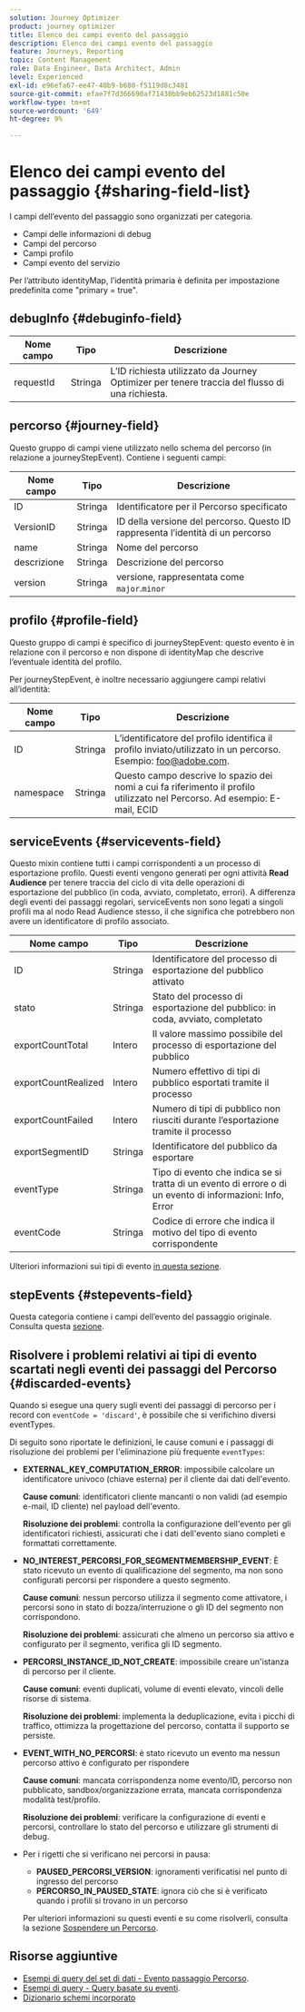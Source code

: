 ```yaml
---
solution: Journey Optimizer
product: journey optimizer
title: Elenco dei campi evento del passaggio
description: Elenco dei campi evento del passaggio
feature: Journeys, Reporting
topic: Content Management
role: Data Engineer, Data Architect, Admin
level: Experienced
exl-id: e96efa67-ee47-40b9-b680-f5119d8c3481
source-git-commit: efae7f7d366690af71430bb9eb62523d1881c50e
workflow-type: tm+mt
source-wordcount: '649'
ht-degree: 9%

---
```


# Elenco dei campi evento del passaggio {#sharing-field-list}

I campi dell’evento del passaggio sono organizzati per categoria.

* Campi delle informazioni di debug
* Campi del percorso
* Campi profilo
* Campi evento del servizio

Per l’attributo identityMap, l’identità primaria è definita per impostazione predefinita come &quot;primary = true&quot;.

## debugInfo {#debuginfo-field}

| Nome campo | Tipo | Descrizione |
|---|---|------------|
| requestId | Stringa | L’ID richiesta utilizzato da Journey Optimizer per tenere traccia del flusso di una richiesta. |

## percorso {#journey-field}

Questo gruppo di campi viene utilizzato nello schema del percorso (in relazione a journeyStepEvent). Contiene i seguenti campi:

| Nome campo | Tipo | Descrizione |
|---|---|------------|
| ID | Stringa | Identificatore per il Percorso specificato |
| VersionID | Stringa | ID della versione del percorso. Questo ID rappresenta l’identità di un percorso |
| name | Stringa | Nome del percorso |
| descrizione | Stringa | Descrizione del percorso |
| version | Stringa | versione, rappresentata come `major`.`minor` |

## profilo {#profile-field}

Questo gruppo di campi è specifico di journeyStepEvent: questo evento è in relazione con il percorso e non dispone di identityMap che descrive l’eventuale identità del profilo.

Per journeyStepEvent, è inoltre necessario aggiungere campi relativi all’identità:

| Nome campo | Tipo | Descrizione |
|---|---|------------|
| ID | Stringa | L’identificatore del profilo identifica il profilo inviato/utilizzato in un percorso. Esempio: foo@adobe.com. |
| namespace | Stringa | Questo campo descrive lo spazio dei nomi a cui fa riferimento il profilo utilizzato nel Percorso. Ad esempio: E-mail, ECID |

## serviceEvents {#servicevents-field}

Questo mixin contiene tutti i campi corrispondenti a un processo di esportazione profilo. Questi eventi vengono generati per ogni attività **Read Audience** per tenere traccia del ciclo di vita delle operazioni di esportazione del pubblico (in coda, avviato, completato, errori). A differenza degli eventi dei passaggi regolari, serviceEvents non sono legati a singoli profili ma al nodo Read Audience stesso, il che significa che potrebbero non avere un identificatore di profilo associato.

| Nome campo | Tipo | Descrizione |
|---|---|------------|
| ID | Stringa | Identificatore del processo di esportazione del pubblico attivato |
| stato | Stringa | Stato del processo di esportazione del pubblico: in coda, avviato, completato |
| exportCountTotal | Intero | Il valore massimo possibile del processo di esportazione del pubblico |
| exportCountRealized | Intero | Numero effettivo di tipi di pubblico esportati tramite il processo |
| exportCountFailed | Intero | Numero di tipi di pubblico non riusciti durante l’esportazione tramite il processo |
| exportSegmentID | Stringa | Identificatore del pubblico da esportare |
| eventType | Stringa | Tipo di evento che indica se si tratta di un evento di errore o di un evento di informazioni: Info, Error |
| eventCode | Stringa | Codice di errore che indica il motivo del tipo di evento corrispondente |

Ulteriori informazioni sui tipi di evento [ in questa sezione](#discarded-events).

## stepEvents {#stepevents-field}

Questa categoria contiene i campi dell’evento del passaggio originale. Consulta questa [sezione](../reports/sharing-legacy-fields.md).


## Risolvere i problemi relativi ai tipi di evento scartati negli eventi dei passaggi del Percorso  {#discarded-events}

Quando si esegue una query sugli eventi dei passaggi di percorso per i record con `eventCode = 'discard'`, è possibile che si verifichino diversi eventTypes.

Di seguito sono riportate le definizioni, le cause comuni e i passaggi di risoluzione dei problemi per l&#39;eliminazione più frequente `eventTypes`:

* **EXTERNAL_KEY_COMPUTATION_ERROR**: impossibile calcolare un identificatore univoco (chiave esterna) per il cliente dai dati dell&#39;evento.

  **Cause comuni**: identificatori cliente mancanti o non validi (ad esempio e-mail, ID cliente) nel payload dell&#39;evento.

  **Risoluzione dei problemi**: controlla la configurazione dell&#39;evento per gli identificatori richiesti, assicurati che i dati dell&#39;evento siano completi e formattati correttamente.

* **NO_INTEREST_PERCORSI_FOR_SEGMENTMEMBERSHIP_EVENT**: È stato ricevuto un evento di qualificazione del segmento, ma non sono configurati percorsi per rispondere a questo segmento.

  **Cause comuni**: nessun percorso utilizza il segmento come attivatore, i percorsi sono in stato di bozza/interruzione o gli ID del segmento non corrispondono.

  **Risoluzione dei problemi**: assicurati che almeno un percorso sia attivo e configurato per il segmento, verifica gli ID segmento.

* **PERCORSI_INSTANCE_ID_NOT_CREATE**: impossibile creare un&#39;istanza di percorso per il cliente.

  **Cause comuni**: eventi duplicati, volume di eventi elevato, vincoli delle risorse di sistema.

  **Risoluzione dei problemi**: implementa la deduplicazione, evita i picchi di traffico, ottimizza la progettazione del percorso, contatta il supporto se persiste.

* **EVENT_WITH_NO_PERCORSI**: è stato ricevuto un evento ma nessun percorso attivo è configurato per rispondere

  **Cause comuni**: mancata corrispondenza nome evento/ID, percorso non pubblicato, sandbox/organizzazione errata, mancata corrispondenza modalità test/profilo.

  **Risoluzione dei problemi**: verificare la configurazione di eventi e percorsi, controllare lo stato del percorso e utilizzare gli strumenti di debug.

* Per i rigetti che si verificano nei percorsi in pausa:

   * **PAUSED_PERCORSI_VERSION**: ignoramenti verificatisi nel punto di ingresso del percorso
   * **PERCORSO_IN_PAUSED_STATE**: ignora ciò che si è verificato quando i profili si trovano in un percorso

  Per ulteriori informazioni su questi eventi e su come risolverli, consulta la sezione [Sospendere un Percorso](../building-journeys/journey-pause.md#troubleshoot-profile-discards-in-paused-journeys).

## Risorse aggiuntive

* [Esempi di query del set di dati - Evento passaggio Percorso](../data/datasets-query-examples.md#journey-step-event).
* [Esempi di query - Query basate su eventi](query-examples.md#event-based-queries).
* [Dizionario schemi incorporato](https://experienceleague.adobe.com/tools/ajo-schemas/schema-dictionary.html?lang=it)

